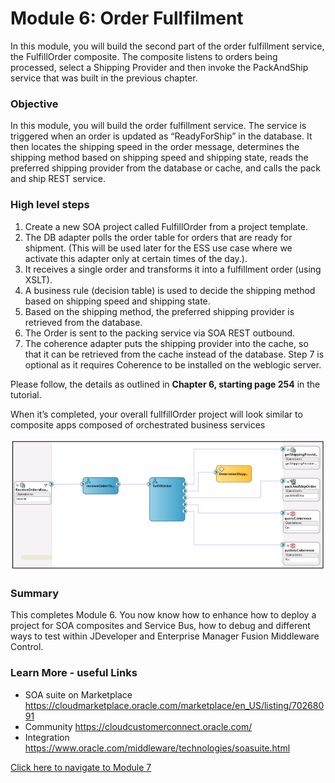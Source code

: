 # Module 6: Order Fullfilment

In this module, you will build the second part of the order fulfillment service, the FulfillOrder composite. The composite listens to orders being processed, select a Shipping Provider and then invoke the PackAndShip service that was built in the previous chapter.

### **Objective**
In this module, you will build the order fulfillment service.
The service is triggered when an order is updated as “ReadyForShip” in the database. It then locates the shipping speed in the order message, determines the shipping method based on shipping speed and shipping state, reads the preferred shipping provider from the database or cache, and calls the pack and ship REST service.

### **High level steps**

1. Create a new SOA project called FulfillOrder from a project template.
2. The DB adapter polls the order table for orders that are ready for shipment. (This will be used later for the ESS use case where we activate this adapter only at certain times of the day.).
3. It receives a single order and transforms it into a fulfillment order (using XSLT).
4. A business rule (decision table) is used to decide the shipping method based on shipping speed
and shipping state.
5. Based on the shipping method, the preferred shipping provider is retrieved from the database.
6. The Order is sent to the packing service via SOA REST outbound.
7. The coherence adapter puts the shipping provider into the cache, so that it can be retrieved from the cache instead of the database. Step 7 is optional as it requires Coherence to be installed on the weblogic server.

Please follow, the details as outlined in **Chapter 6, starting page 254** in the tutorial. 

When it’s completed, your overall fullfillOrder project will look similar to composite apps composed of orchestrated business services

![](images/6/OrderFullfillment.png)
    
        
### **Summary**

This completes Module 6. You now know how to enhance how to deploy a project for SOA composites and Service Bus, how to debug and different ways to test within JDeveloper and Enterprise Manager Fusion Middleware Control. 

### **Learn More - useful Links** ###

- SOA suite on Marketplace  https://cloudmarketplace.oracle.com/marketplace/en_US/listing/70268091
- Community  https://cloudcustomerconnect.oracle.com/
- Integration https://www.oracle.com/middleware/technologies/soasuite.html

[Click here to navigate to Module 7](7-summary-and-next-step.md) 
